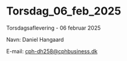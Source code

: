 # Torsdag_06_feb_2025
Torsdagsaflevering - 06 februar 2025

Navn: Daniel Hangaard

E-mail: cph-dh258@cphbusiness.dk
